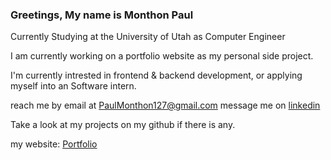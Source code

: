 ### Greetings, My name is Monthon Paul

Currently Studying at the University of Utah as Computer Engineer

I am currently working on a portfolio website as my personal side project. 

I'm currently intrested in frontend & backend development, or applying myself into an Software intern. 

reach me by email at PaulMonthon127@gmail.com message me on <a href="https://www.linkedin.com/in/monthon-paul-47a8a323a/">linkedin</a>

Take a look at my projects on my github if there is any.

my website: <a href="https://monthon-paul.github.io/">Portfolio</a>

<!---
Monthon-Paul/Monthon-Paul is a ✨ special ✨ repository because its `README.md` (this file) appears on your GitHub profile.
You can click the Preview link to take a look at your changes.
--->
